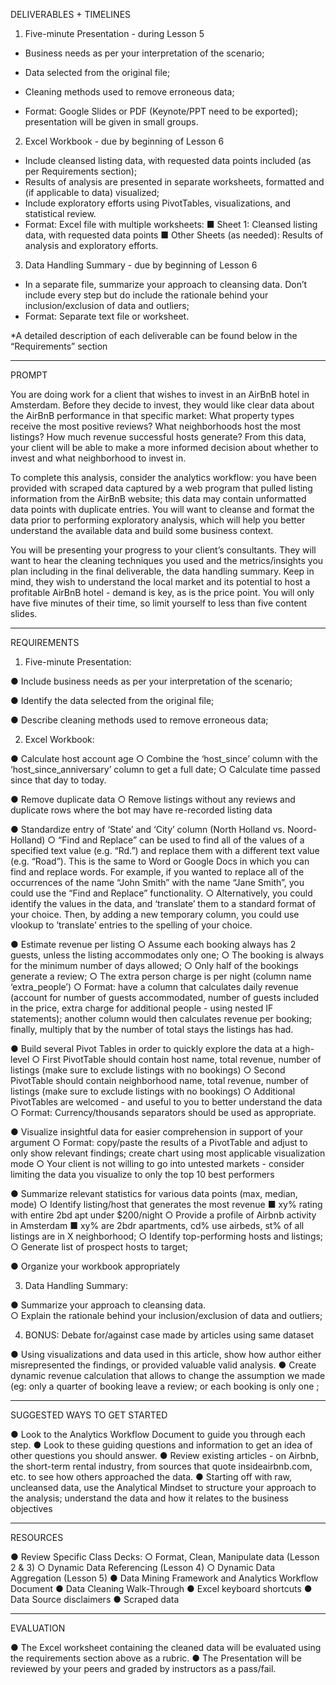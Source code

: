 DELIVERABLES + TIMELINES

1.	Five-minute Presentation - during Lesson 5
  *	Business needs as per your interpretation of the scenario;

  *	Data selected from the original file;

  *	Cleaning methods used to remove erroneous data; 
  *	Format: Google Slides or PDF (Keynote/PPT need to be exported); presentation will be given in small groups. 

2.	Excel Workbook - due by beginning of Lesson 6
*	Include cleansed listing data, with requested data points included (as per Requirements section);
*	Results of analysis are presented in separate worksheets, formatted and (if applicable to data) visualized;
*	Include exploratory efforts using PivotTables, visualizations, and statistical review.
*	Format: Excel file with multiple worksheets:
■	Sheet 1: Cleansed listing data, with requested data points 
■	Other Sheets (as needed): Results of analysis and exploratory efforts. 

3.	Data Handling Summary - due by beginning of Lesson 6
*	In a separate file, summarize your approach to cleansing data.  Don’t include every step but do include the rationale behind your inclusion/exclusion of data and outliers; 
*	Format:  Separate text file or worksheet. 

*A detailed description of each deliverable can be found below in the “Requirements” section
____________________________________________________________________________
PROMPT

You are doing work for a client that wishes to invest in an AirBnB hotel in Amsterdam. Before they decide to invest, they would like clear data about the AirBnB performance in that specific market: What property types receive the most positive reviews? What neighborhoods host the most listings? How much revenue successful hosts generate? From this data, your client will be able to make a more informed decision about whether to invest and what neighborhood to invest in. 

To complete this analysis, consider the analytics workflow: you have been provided with scraped data captured by a web program that pulled listing information from the AirBnB website; this data may contain unformatted data points with duplicate entries. You will want to cleanse and format the data prior to performing exploratory analysis, which will help you better understand the available data and build some business context. 

You will be presenting your progress to your client’s consultants. They will want to hear the cleaning techniques you used and the metrics/insights you plan including in the final deliverable, the data handling summary. Keep in mind, they wish to understand the local market and its potential to host a profitable AirBnB hotel - demand is key, as is the price point.  You will only have five minutes of their time, so limit yourself to less than five content slides.
___________________________________________________________________________________
REQUIREMENTS 

1. Five-minute Presentation:

●	Include business needs as per your interpretation of the scenario;

●	Identify the data selected from the original file;

●	Describe cleaning methods used to remove erroneous data; 

2. Excel Workbook:

●	Calculate host account age
○	Combine the ‘host_since’ column with the ‘host_since_anniversary’ column to get a full date;
○	Calculate time passed since that day to today.

●	Remove duplicate data
○	Remove listings without any reviews and duplicate rows where the bot may have re-recorded listing data

●	Standardize entry of ‘State’ and ‘City’ column (North Holland vs. Noord-Holland)
○	“Find and Replace” can be used to find all of the values of a specified text value (e.g. “Rd.”) and replace them with a different text value (e.g. “Road”).  This is the same to Word or Google Docs in which you can find and replace words.  For example, if you wanted to replace all of the occurrences of the name “John Smith” with the name “Jane Smith”, you could use the “Find and Replace” functionality. 
○	Alternatively, you could identify the values in the data, and ‘translate’ them to a standard format of your choice. Then, by adding a new temporary column, you could use vlookup to ‘translate’ entries to the spelling of your choice.

●	Estimate revenue per listing
○	Assume each booking always has 2 guests, unless the listing accommodates only one;
○	The booking is always for the minimum number of days allowed;
○	Only half of the bookings generate a review;
○	The extra person charge is per night (column name ‘extra_people’)
○	Format: have a column that calculates daily revenue (account for number of guests accommodated, number of guests included in the price, extra charge for additional people - using nested IF statements); another column would then calculates revenue per booking; finally, multiply that by the number of total stays the listings has had.

●	Build several Pivot Tables in order to quickly explore the data at a high-level 
○	First PivotTable should contain host name, total revenue, number of listings (make sure to exclude listings with no bookings)
○	Second PivotTable should contain neighborhood name, total revenue, number of listings (make sure to exclude listings with no bookings)
○	Additional PivotTables are welcomed - and useful to you to better understand the data
○	Format: Currency/thousands separators should be used as appropriate. 

●	Visualize insightful data for easier comprehension in support of your argument
○	Format: copy/paste the results of a PivotTable and adjust to only show relevant findings; create chart using most applicable visualization mode
○	Your client is not willing to go into untested markets - consider limiting the data you visualize to only the top 10 best performers

●	Summarize relevant statistics for various data points (max, median, mode)
○	Identify listing/host that generates the most revenue 
■	xy% rating with entire 2bd apt under $200/night
○	Provide a profile of Airbnb activity in Amsterdam
■	xy% are 2bdr apartments, cd% use airbeds, st% of all listings are in X neighborhood; 
○	Identify top-performing hosts and listings;
○	Generate list of prospect hosts to target;

●	Organize your workbook appropriately

3. Data Handling Summary:

●	Summarize your approach to cleansing data.  
○	Explain the rationale behind your inclusion/exclusion of data and outliers;

4. BONUS: Debate for/against case made by articles using same dataset 

●	Using visualizations and data used in this article, show how author either misrepresented the findings, or provided valuable valid analysis. 
●	Create dynamic revenue calculation that allows to change the assumption we made (eg: only a quarter of booking leave a review; or each booking is only one ;


___________________________________________________________________________________
SUGGESTED WAYS TO GET STARTED

●	Look to the Analytics Workflow Document to guide you through each step. 
●	Look to these guiding questions and information to get an idea of other questions you should answer. 
●	Review existing articles - on Airbnb, the short-term rental industry, from sources that quote insideairbnb.com, etc. to see how others approached the data.
●	Starting off with raw, uncleansed data, use the Analytical Mindset to structure your approach to the analysis; understand the data and how it relates to the business objectives

___________________________________________________________________________________
RESOURCES 

●	Review Specific Class Decks:
○	Format, Clean, Manipulate data (Lesson 2 & 3)
○	Dynamic Data Referencing (Lesson 4)
○	Dynamic Data Aggregation (Lesson  5)
●	Data Mining Framework  and Analytics Workflow Document
●	Data Cleaning Walk-Through
●	Excel keyboard shortcuts
●	Data Source disclaimers
●	Scraped data


___________________________________________________________________________________
EVALUATION

●	The Excel worksheet containing the cleaned data will be evaluated using the requirements section above as a rubric. 
●	The Presentation will be reviewed by your peers and graded by instructors as a pass/fail. 

















